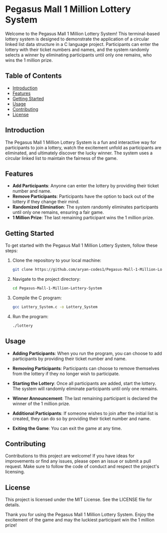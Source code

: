 # Pegasus Mall 1 Million Lottery System

Welcome to the Pegasus Mall 1 Million Lottery System! This terminal-based lottery system is designed to demonstrate the application of a circular linked list data structure in a C language project. Participants can enter the lottery with their ticket numbers and names, and the system randomly selects a winner by eliminating participants until only one remains, who wins the 1 million prize.

## Table of Contents

- [Introduction](#introduction)
- [Features](#features)
- [Getting Started](#getting-started)
- [Usage](#usage)
- [Contributing](#contributing)
- [License](#license)

## Introduction

The Pegasus Mall 1 Million Lottery System is a fun and interactive way for participants to join a lottery, watch the excitement unfold as participants are eliminated, and ultimately discover the lucky winner. The system uses a circular linked list to maintain the fairness of the game.

## Features

- **Add Participants**: Anyone can enter the lottery by providing their ticket number and name.
- **Remove Participants**: Participants have the option to back out of the lottery if they change their mind.
- **Randomized Elimination**: The system randomly eliminates participants until only one remains, ensuring a fair game.
- **1 Million Prize**: The last remaining participant wins the 1 million prize.

## Getting Started

To get started with the Pegasus Mall 1 Million Lottery System, follow these steps:

1. Clone the repository to your local machine:

   ```bash
   git clone https://github.com/aryan-codes1/Pegasus-Mall-1-Million-Lottery-System.git

2. Navigate to the project directory:
   ```bash
   cd Pegasus-Mall-1-Million-Lottery-System
3. Compile the C program:
    ```bash
    gcc Lottery_System.c -o Lottery_System
4. Run the program:
    ```bash
    ./lottery
## Usage
- **Adding Participants**: When you run the program, you can choose to add participants by providing their ticket number and name.

- **Removing Participants**: Participants can choose to remove themselves from the lottery if they no longer wish to participate.

- **Starting the Lottery**: Once all participants are added, start the lottery. The system will randomly eliminate participants until only one remains.

- **Winner Announcement**: The last remaining participant is declared the winner of the 1 million prize.

- **Additional Participants**: If someone wishes to join after the initial list is created, they can do so by providing their ticket number and name.

- **Exiting the Game**: You can exit the game at any time.

## Contributing
Contributions to this project are welcome! If you have ideas for improvements or find any issues, please open an issue or submit a pull request. Make sure to follow the code of conduct and respect the project's licensing.

## License
This project is licensed under the MIT License. See the LICENSE file for details.

Thank you for using the Pegasus Mall 1 Million Lottery System. Enjoy the excitement of the game and may the luckiest participant win the 1 million prize!